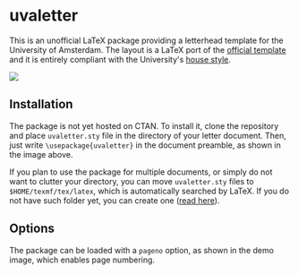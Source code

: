 # uvaletter

This is an unofficial LaTeX package providing a letterhead template for the University of Amsterdam. The layout is a LaTeX port of the [official template](https://www.uva.nl/over-de-uva/over-de-universiteit/huisstijl/downloadstools/brief/brief.html) and it is entirely compliant with the University's [house style](https://www.uva.nl/over-de-uva/over-de-universiteit/huisstijl/huisstijl.html).

![](https://github.com/piazzai/cvless/blob/master/demo.jpg)

## Installation

The package is not yet hosted on CTAN. To install it, clone the repository and place `uvaletter.sty` file in the directory of your letter document. Then, just write `\usepackage{uvaletter}` in the document preamble, as shown in the image above.

If you plan to use the package for multiple documents, or simply do not want to clutter your directory, you can move `uvaletter.sty` files to `$HOME/texmf/tex/latex`, which is automatically searched by LaTeX. If you do not have such folder yet, you can create one ([read here](https://www.ias.edu/math/computing/faq/local-latex-style-files)).

## Options

The package can be loaded with a `pageno` option, as shown in the demo image, which enables page numbering.
